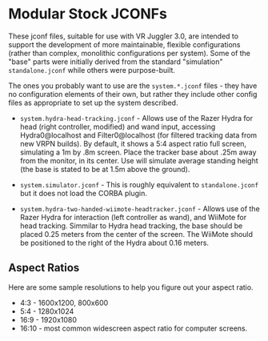 Modular Stock JCONFs
====================

These jconf files, suitable for use with VR Juggler 3.0, are intended to support the development of more maintainable, flexible configurations (rather than complex, monolithic configurations per system).  Some of the "base" parts were initially derived from the standard "simulation" `standalone.jconf` while others were purpose-built.

The ones you probably want to use are the `system.*.jconf` files - they have no configuration elements of their own, but rather they include other config files as appropriate to set up the system described.

- `system.hydra-head-tracking.jconf` - Allows use of the Razer Hydra for head (right controller, modified) and wand input, accessing Hydra0@localhost and Filter0@localhost (for filtered tracking data from new VRPN builds). By default, it shows a 5:4 aspect ratio full screen, simulating a 1m by .8m screen. Place the tracker base about .25m away from the monitor, in its center. Use will simulate average standing height (the base is stated to be at 1.5m above the ground).

- `system.simulator.jconf` - This is roughly equivalent to `standalone.jconf` but it does not load the CORBA plugin.

- `system.hydra-two-handed-wiimote-headtracker.jconf` - Allows use of the Razer Hydra for interaction (left controller as wand), and WiiMote for head tracking.  Simmilar to Hydra head tracking, the base should be placed 0.25 meters from the center of the screen.  The WiiMote should be positioned to the right of the Hydra about 0.16 meters.

Aspect Ratios
-------------

Here are some sample resolutions to help you figure out your aspect ratio.

- 4:3 - 1600x1200, 800x600
- 5:4 - 1280x1024
- 16:9 - 1920x1080
- 16:10 - most common widescreen aspect ratio for computer screens.
